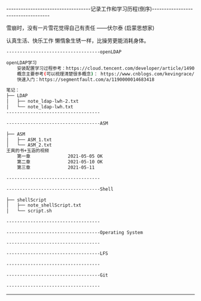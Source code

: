 -----------------------------------记录工作和学习历程(倒序)-----------------------------------

雪崩时，没有一片雪花觉得自己有责任
          ——伏尔泰 (启蒙思想家)


认真生活、快乐工作 懒惰象生锈一样，比操劳更能消耗身体。

```bash
-----------------------------------openLDAP

openLDAP学习
    安装配置学习过程参考：https://cloud.tencent.com/developer/article/1490857 
    概念主要参考(可以梳理清楚很多概念)： https://www.cnblogs.com/kevingrace/p/5773974.html 
	快速入门：https://segmentfault.com/a/1190000014683418 

笔记：
├── LDAP
│   ├── note_ldap-lwh-2.txt
│   └── note_ldap-lwh.txt
----------------------------------- 
```

```bash
-----------------------------------ASM

├── ASM
│   ├── ASM_1.txt
│   └── ASM_2.txt
王爽的书+玉涵的视频
    第一章              2021-05-05 OK
    第二章              2021-05-10 OK
    第三章              2021-05-11

-----------------------------------
```

```bash
-----------------------------------Shell

├── shellScript
│   ├── note_shellScript.txt
│   └── script.sh

-----------------------------------
```

```
-----------------------------------Operating System

-----------------------------------
```

```bash
-----------------------------------LFS

-----------------------------------
```

```bash
-----------------------------------Git

-----------------------------------
```











--------------------------------------------------------------------------------

